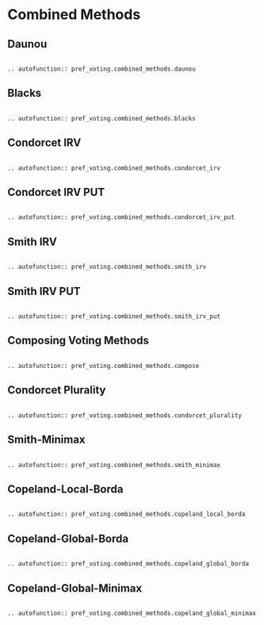 Combined Methods
=======================================

## Daunou

```{eval-rst}

.. autofunction:: pref_voting.combined_methods.daunou

```

## Blacks

```{eval-rst}

.. autofunction:: pref_voting.combined_methods.blacks

```

## Condorcet IRV

```{eval-rst}

.. autofunction:: pref_voting.combined_methods.condorcet_irv

```

## Condorcet IRV PUT

```{eval-rst}

.. autofunction:: pref_voting.combined_methods.condorcet_irv_put

```

## Smith IRV

```{eval-rst}

.. autofunction:: pref_voting.combined_methods.smith_irv

```

## Smith IRV PUT

```{eval-rst}

.. autofunction:: pref_voting.combined_methods.smith_irv_put

```

## Composing Voting Methods

```{eval-rst}

.. autofunction:: pref_voting.combined_methods.compose

```

## Condorcet Plurality

```{eval-rst}

.. autofunction:: pref_voting.combined_methods.condorcet_plurality

```

## Smith-Minimax

```{eval-rst}

.. autofunction:: pref_voting.combined_methods.smith_minimax

```

## Copeland-Local-Borda

```{eval-rst}

.. autofunction:: pref_voting.combined_methods.copeland_local_borda

```

## Copeland-Global-Borda

```{eval-rst}

.. autofunction:: pref_voting.combined_methods.copeland_global_borda

```

## Copeland-Global-Minimax

```{eval-rst}

.. autofunction:: pref_voting.combined_methods.copeland_global_minimax

```



